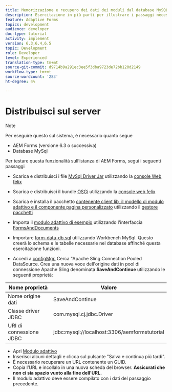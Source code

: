 ```yaml
---
title: Memorizzazione e recupero dei dati dei moduli dal database MySQL
description: Esercitazione in più parti per illustrare i passaggi necessari per memorizzare e recuperare i dati dei moduli
feature: Adaptive Forms
topics: development
audience: developer
doc-type: tutorial
activity: implement
version: 6.3,6.4,6.5
topic: Development
role: Developer
level: Experienced
translation-type: tm+mt
source-git-commit: d9714b9a291ec3ee5f3dba9723de72bb120d2149
workflow-type: tm+mt
source-wordcount: '283'
ht-degree: 4%

---
```



# Distribuisci sul server

>[!NOTE]
>
>Per eseguire questo sul sistema, è necessario quanto segue
>
>* AEM Forms (versione 6.3 o successiva)
>* Database MySql


Per testare questa funzionalità sull’istanza di AEM Forms, segui i seguenti passaggi

* Scarica e distribuisci i file [MySql Driver Jar](assets/mysqldriver.jar) utilizzando la [console Web felix](http://localhost:4502/system/console/bundles)
* Scarica e distribuisci il bundle [OSGi](assets/SaveAndContinue.SaveAndContinue.core-1.0-SNAPSHOT.jar) utilizzando la [console web felix](http://localhost:4502/system/console/bundles)
* Scarica e installa il pacchetto [contenente client lib, il modello di modulo adattivo e il componente pagina personalizzato](assets/store-and-fetch-af-with-data.zip) utilizzando il [gestore pacchetti](http://localhost:4502/crx/packmgr/index.jsp)
* Importa il [modulo adattivo di esempio](assets/sample-adaptive-form.zip) utilizzando l&#39;interfaccia [FormsAndDocuments](http://localhost:4502/aem/forms.html/content/dam/formsanddocuments)

* Importare [form-data-db.sql](assets/form-data-db.sql) utilizzando Workbench MySql. Questo creerà lo schema e le tabelle necessarie nel database affinché questa esercitazione funzioni.
* Accedi a [configMgr.](http://localhost:4502/system/console/configMgr) Cerca &quot;Apache Sling Connection Pooled DataSource. Crea una nuova voce dell&#39;origine dati in pool di connessione Apache Sling denominata **SaveAndContinue** utilizzando le seguenti proprietà:

| Nome proprietà | Valore |
------------------------|---------------------------------------
| Nome origine dati | SaveAndContinue |
| Classe driver JDBC | com.mysql.cj.jdbc.Driver |
| URI di connessione JDBC | jdbc:mysql://localhost:3306/aemformstutorial |


* Apri [Modulo adattivo](http://localhost:4502/content/dam/formsanddocuments/demostoreandretrieveformdata/jcr:content?wcmmode=disabled)
* Inserisci alcuni dettagli e clicca sul pulsante &quot;Salva e continua più tardi&quot;.
* È necessario recuperare un URL contenente un GUID.
* Copia l’URL e incollalo in una nuova scheda del browser. **Assicurati che non ci sia spazio vuoto alla fine dell&#39;URL.**
* Il modulo adattivo deve essere compilato con i dati del passaggio precedente.
